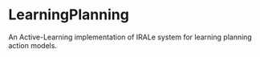 # LearningPlanning
An Active-Learning implementation of IRALe system for learning planning action models.
